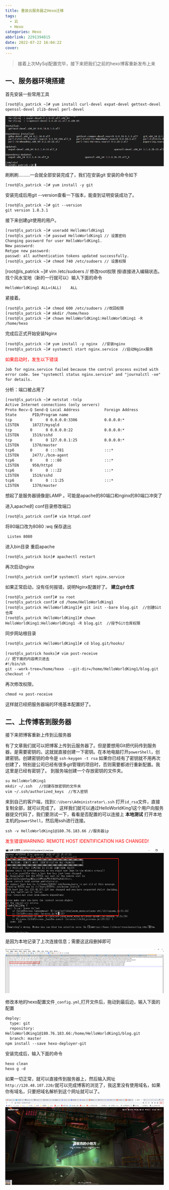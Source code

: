 ```yaml
---
title: 重装云服务器之Hexo迁移
tags:
  - 云
  - Hexo
categories: Hexo
abbrlink: 2291394815
date: 2022-07-22 16:04:22
cover:
---
```





>  接着上次MySql配置完毕，接下来把我们之前的hexo博客重新发布上来

## 一、服务器环境搭建

首先安装一些常用工具

```shell
[root@ls_patrick ~]# yum install curl-devel expat-devel gettext-devel openssl-devel zlib-devel perl-devel
```

![image-20220816145308769](重装云服务器之Hexo迁移/image-20220816145308769.png)

刷刷刷.........一会就全部安装完成了，我们在安装git 安装的命令如下

```shell
[root@ls_patrick ~]# yum install -y git
```

安装完成后用git --version查看一下版本，能查到证明安装成功了。

```shell
[root@ls_patrick ~]# git --version
git version 1.8.3.1
```

接下来创建git使用的用户。

```shell
[root@ls_patrick ~]# useradd HelloWorldKing1
[root@ls_patrick ~]# passwd HelloWorldKing1 // 设置密码
Changing password for user HelloWorldKing1.
New password:
Retype new password:
passwd: all authentication tokens updated successfully.
[root@ls_patrick ~]# chmod 740 /etc/sudoers // 设置权限
```
[root@ls_patrick ~]# vim /etc/sudoers // 修改root权限 按i直接进入编辑状态。找个风水宝地（新的一行就可以）输入下面的命令
```
HelloWorldKing1 ALL=(ALL)    ALL
```

紧接着。

```shell
[root@ls_patrick ~]# chmod 600 /etc/sudoers //改回权限
[root@ls_patrick ~]# mkdir /home/hexo
[root@ls_patrick ~]# chown HelloWorldKing1:HelloWorldKing1 -R /home/hexo
```
完成后正式开始安装Nginx
```shell
[root@ls_patrick ~]# yum install -y nginx  //安装nginx
[root@ls_patrick ~]# systemctl start nginx.service  //启动Nginx服务
```
<font color=red>如果启动时，发生以下错误</font>

```shell
Job for nginx.service failed because the control process exited with error code. See "systemctl status nginx.service" and "journalctl -xe" for details.
```
分析：端口被占用了


```shell
[root@ls_patrick ~]# netstat -tnlp
Active Internet connections (only servers)
Proto Recv-Q Send-Q Local Address           Foreign Address         State       PID/Program name
tcp        0      0 0.0.0.0:3306            0.0.0.0:*               LISTEN      18727/mysqld
tcp        0      0 0.0.0.0:22              0.0.0.0:*               LISTEN      1519/sshd
tcp        0      0 127.0.0.1:25            0.0.0.0:*               LISTEN      1370/master
tcp6       0      0 :::781                  :::*                    LISTEN      2477/./bcm-agent
tcp6       0      0 :::80                   :::*                    LISTEN      950/httpd
tcp6       0      0 :::22                   :::*                    LISTEN      1519/sshd
tcp6       0      0 ::1:25                  :::*                    LISTEN      1370/master
```

想起了是服务器镜像是LAMP 。可能是apache的80端口和nginx的80端口冲突了

进入apache的 conf目录修改端口

```shell
[root@ls_patrick conf]# vim httpd.conf
```

将80端口改为8080  :wq 保存退出

```shell
 Listen 8080
```

进入bin目录 重启apache

```shell
[root@ls_patrick bin]# apachectl restart
```

 再次启动nginx

```shell
[root@ls_patrick conf]# systemctl start nginx.service
```

如果正常启动，没有任何报错，说明Nginx配置好了。 **建立git仓库**

```shell
[root@ls_patrick conf]# su root
[root@ls_patrick conf]# cd /home/HelloWorldKing1
[root@ls_patrick HelloWorldKing1]# git init --bare blog.git  //创建Git仓库
[root@ls_patrick HelloWorldKing1]# chown HelloWorldKing1:HelloWorldKing1 -R blog.git  //授予Git仓库权限
```

同步网站根目录

```shell
[root@ls_patrick HelloWorldKing1]# cd blog.git/hooks/

[root@ls_patrick hooks]# vim post-receive
// 把下面的内容拷贝进去
#!/bin/sh
git --work-tree=/home/hexo  --git-dir=/home/HelloWorldKing1/blog.git checkout -f
```

再次修改权限，

```shell
chmod +x post-receive
```

这样就已经把服务器端的环境基本配置好了。



## 二、上传博客到服务器

接下来把博客重新上传到云服务器

有了文章我们就可以把博客上传到云服务器了。但是要想用Git把代码传到服务器，是需要密钥的。这就就直接创建一下密钥。在本地电脑打开`powerShell`，创建密钥。创建密钥的命令是 `ssh-keygen -t rsa` 如果你已经有了密钥就不用再次创建了，特别是公司已经有很多git管理的项目时，否则需要都进行重新配置。我这里是已经有密钥了。 到服务端创建一个存放密钥的文件夹。

```
su HelloWorldKing1
mkdir ~/.ssh   //创建存放密钥的文件夹
vim ~/.ssh/authorized_keys  //写入密钥
```

来到自己的客户端，找到`C:\Users\Administrator\.ssh` 打开`id_rsa`文件，直接复制全部，就可以完成了。 这样我们就可以通过HelloWorldKing1这个用户向服务器提交代码了，我们要测试一下，看看是否配置的可以连接上 **本地测试** 打开本地主机的`powerShell`，然后用ssh进行连接。

```
ssh -v HelloWorldKing1@180.76.183.66 //服务器ip
```

<font color=red>发生错误WARNING: REMOTE HOST IDENTIFICATION HAS CHANGED!</font>



![image-20220816145341365](重装云服务器之Hexo迁移/image-20220816145341365.png)

是因为本地记录了上次连接信息；需要这这段删掉即可

![image-20220816145407802](重装云服务器之Hexo迁移/image-20220816145407802.png)



修改本地的hexo配置文件`_config.yml`,打开文件后，拖动到最后边，输入下面的配置

```
deploy:
  type: git
  repository: HelloWorldKing1@180.76.183.66:/home/HelloWorldKing1/blog.git
  branch: master
npm install --save hexo-deployer-git
```

安装完成后，输入下面的命令

```
hexo clean
hexo g -d
```

如果一切正常，就可以直接传到服务器上，然后输入网址`http://120.48.107.220/`就可以完成博客的浏览了，我这里没有使用域名，如果你有域名，只要把域名解析到这个网址就可以了。

![image-20220816145437390](重装云服务器之Hexo迁移/image-20220816145437390.png)
